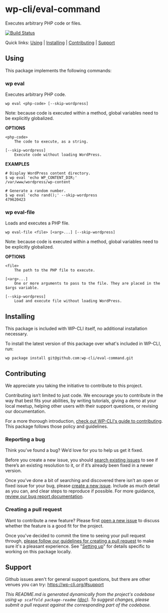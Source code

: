 wp-cli/eval-command
===================

Executes arbitrary PHP code or files.

[![Build Status](https://travis-ci.org/wp-cli/eval-command.svg?branch=master)](https://travis-ci.org/wp-cli/eval-command)

Quick links: [Using](#using) | [Installing](#installing) | [Contributing](#contributing) | [Support](#support)

## Using

This package implements the following commands:

### wp eval

Executes arbitrary PHP code.

~~~
wp eval <php-code> [--skip-wordpress]
~~~

Note: because code is executed within a method, global variables need
to be explicitly globalized.

**OPTIONS**

	<php-code>
		The code to execute, as a string.

	[--skip-wordpress]
		Execute code without loading WordPress.

**EXAMPLES**

    # Display WordPress content directory.
    $ wp eval 'echo WP_CONTENT_DIR;'
    /var/www/wordpress/wp-content

    # Generate a random number.
    $ wp eval 'echo rand();' --skip-wordpress
    479620423



### wp eval-file

Loads and executes a PHP file.

~~~
wp eval-file <file> [<arg>...] [--skip-wordpress]
~~~

Note: because code is executed within a method, global variables need
to be explicitly globalized.

**OPTIONS**

	<file>
		The path to the PHP file to execute.

	[<arg>...]
		One or more arguments to pass to the file. They are placed in the $args variable.

	[--skip-wordpress]
		Load and execute file without loading WordPress.

## Installing

This package is included with WP-CLI itself, no additional installation necessary.

To install the latest version of this package over what's included in WP-CLI, run:

    wp package install git@github.com:wp-cli/eval-command.git

## Contributing

We appreciate you taking the initiative to contribute to this project.

Contributing isn’t limited to just code. We encourage you to contribute in the way that best fits your abilities, by writing tutorials, giving a demo at your local meetup, helping other users with their support questions, or revising our documentation.

For a more thorough introduction, [check out WP-CLI's guide to contributing](https://make.wordpress.org/cli/handbook/contributing/). This package follows those policy and guidelines.

### Reporting a bug

Think you’ve found a bug? We’d love for you to help us get it fixed.

Before you create a new issue, you should [search existing issues](https://github.com/wp-cli/eval-command/issues?q=label%3Abug%20) to see if there’s an existing resolution to it, or if it’s already been fixed in a newer version.

Once you’ve done a bit of searching and discovered there isn’t an open or fixed issue for your bug, please [create a new issue](https://github.com/wp-cli/eval-command/issues/new). Include as much detail as you can, and clear steps to reproduce if possible. For more guidance, [review our bug report documentation](https://make.wordpress.org/cli/handbook/bug-reports/).

### Creating a pull request

Want to contribute a new feature? Please first [open a new issue](https://github.com/wp-cli/eval-command/issues/new) to discuss whether the feature is a good fit for the project.

Once you've decided to commit the time to seeing your pull request through, [please follow our guidelines for creating a pull request](https://make.wordpress.org/cli/handbook/pull-requests/) to make sure it's a pleasant experience. See "[Setting up](https://make.wordpress.org/cli/handbook/pull-requests/#setting-up)" for details specific to working on this package locally.

## Support

Github issues aren't for general support questions, but there are other venues you can try: https://wp-cli.org/#support


*This README.md is generated dynamically from the project's codebase using `wp scaffold package-readme` ([doc](https://github.com/wp-cli/scaffold-package-command#wp-scaffold-package-readme)). To suggest changes, please submit a pull request against the corresponding part of the codebase.*
